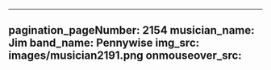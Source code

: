 ------
pagination_pageNumber: 2154
musician_name: Jim
band_name: Pennywise
img_src: images/musician2191.png
onmouseover_src: 
------